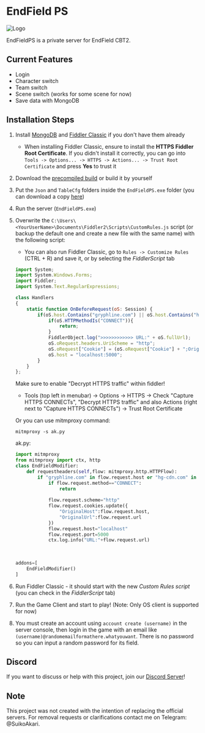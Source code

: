 # EndField PS

![Logo](https://socialify.git.ci/SuikoAkari/EndFieldPS/image?custom_description=Private+server+for+EndField&amp;description=1&amp;font=Jost&amp;forks=1&amp;issues=1&amp;language=1&amp;logo=https%3A%2F%2Farknights.wiki.gg%2Fimages%2F3%2F31%2FArknights_Endfield_logo.png&amp;name=1&amp;pattern=Circuit+Board&amp;pulls=1&amp;stargazers=1&amp;theme=Dark)

EndFieldPS is a private server for EndField CBT2.

## Current Features

* Login
* Character switch
* Team switch
* Scene switch (works for some scene for now)
* Save data with MongoDB

## Installation Steps

1. Install [MongoDB](https://www.mongodb.com/try/download/community) and [Fiddler Classic](https://www.telerik.com/fiddler/fiddler-classic) if you don't have them already
   * When installing Fiddler Classic, ensure to install the **HTTPS Fiddler Root Certificate**. If you didn't install it correctly, you can go into `Tools -> Options... -> HTTPS -> Actions... -> Trust Root Certificate` and press **Yes** to trust it
2. Download the [precompiled build](https://github.com/SuikoAkari/EndFieldPS/releases/latest) or build it by yourself
3. Put the `Json` and `TableCfg` folders inside the `EndFieldPS.exe` folder (you can download a copy [here](https://github.com/PotRooms/EndFieldData/tree/main))
4. Run the server (`EndFieldPS.exe`)
5. Overwrite the `C:\Users\<YourUserName>\Documents\Fiddler2\Scripts\CustomRules.js` script (or backup the default one and create a new file with the same name) with the following script:
    * You can also run Fiddler Classic, go to `Rules -> Customize Rules` (CTRL + R) and save it, or by selecting the *FiddlerScript* tab

    ```javascript
    import System;
    import System.Windows.Forms;
    import Fiddler;
    import System.Text.RegularExpressions;

    class Handlers
    {
        static function OnBeforeRequest(oS: Session) {
            if(oS.host.Contains("gryphline.com") || oS.host.Contains("hg-cdn.com")) {
                if(oS.HTTPMethodIs("CONNECT")){
                    return;
                }
                FiddlerObject.log(">>>>>>>>>>>> URL:" + oS.fullUrl);
                oS.oRequest.headers.UriScheme = "http";
                oS.oRequest["Cookie"] = (oS.oRequest["Cookie"] + ";OriginalHost=" + oS.host + ";OriginalUrl=" + oS.fullUrl);
                oS.host = "localhost:5000";
            }
        }
    };
    ```
    Make sure to enable "Decrypt HTTPS traffic" within fiddler! 
      - Tools (top left in menubar) -> Options -> HTTPS -> Check "Capture HTTPS CONNECTs", "Decrypt HTTPS traffic" and also Actions (right next to "Capture HTTPS CONNECTs") -> Trust Root Certificate

    Or you can use mitmproxy command:

    ```shell
    mitmproxy -s ak.py
    ```

    ak.py:

    ```py
    import mitmproxy
    from mitmproxy import ctx, http
    class EndFieldModifier:
        def requestheaders(self,flow: mitmproxy.http.HTTPFlow):
            if "gryphline.com" in flow.request.host or "hg-cdn.com" in flow.request.host:
                if flow.request.method=="CONNECT":
                    return
                
                flow.request.scheme="http"
                flow.request.cookies.update({
                    "OriginalHost":flow.request.host,
                    "OriginalUrl":flow.request.url
                })
                flow.request.host="localhost"
                flow.request.port=5000
                ctx.log.info("URL:"+flow.request.url)
                
                
                
    addons=[
        EndFieldModifier()
    ]
    ```

6. Run Fiddler Classic - it should start with the new *Custom Rules script* (you can check in the *FiddlerScript* tab)
7. Run the Game Client and start to play! (Note: Only OS client is supported for now)
8. You must create an account using `account create (username)` in the server console, then login in the game with an email like `(username)@randomemailformathere.whatyouwant`. There is no password so you can input a random password for its field.

## Discord

If you want to discuss or help with this project, join our [Discord Server](https://discord.gg/gPvqhfdMU6)!

## Note

This project was not created with the intention of replacing the official servers. For removal requests or clarifications contact me on Telegram: @SuikoAkari.
